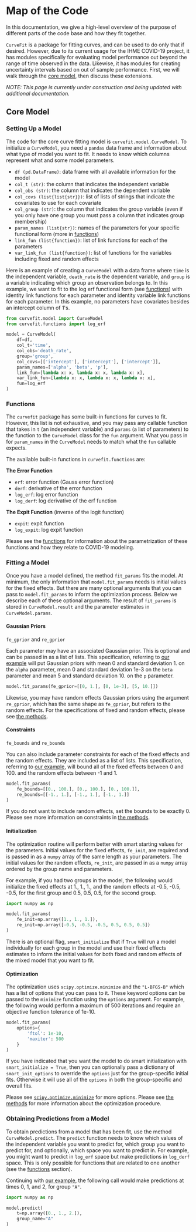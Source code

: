 # Map of the Code

In this documentation, we give a high-level overview of the purpose of different parts of the code base
and how they fit together.

`CurveFit` is a package for fitting curves, and can be used to do only that if desired.
However, due to its current usage for the IHME COVID-19 project, it has modules specifically for evaluating model 
performance out beyond the range of time observed in the data. Likewise, it has modules for creating
uncertainty intervals based on out of sample performance.
First, we will walk through the [core model](#core-model), then discuss these extensions.

*NOTE: This page is currently under construction and being updated with additional documentation.*

## Core Model

### Setting Up a Model

The code for the core curve fitting model is `curvefit.model.CurveModel`.
To initialize a `CurveModel`, you need a `pandas` data frame and information
about what type of model you want to fit. It needs to know which columns
represent what and some model parameters.

- `df (pd.DataFrame)`: data frame with all available information for the model
- `col_t (str)`: the column that indicates the independent variable
- `col_obs (str)`: the column that indicates the dependent variable
- `col_covs (list{list{str}})`: list of lists of strings that indicate the covariates to use
    for each covariate
- `col_group (str)`: the column that indicates the group variable (even if you only have one group
    you must pass a column that indicates group membership)
- `param_names (list{str})`: names of the parameters for your specific functional form (more in [functions](#functions))
- `link_fun (list{function})`: list of link functions for each of the parameters
- `var_link_fun (list{function})`: list of functions for the variables including fixed and random effects

Here is an example of creating a `CurveModel` with a data frame where `time` is the independent variable,
`death_rate` is the dependent variable, and `group` is a variable indicating which group an observation belongs to.
In this example, we want to fit to the log erf functional form (see [functions](#functions)) with
identity link functions for each parameter and identity variable link functions for each parameter.
In this example, no parameters have covariates besides an intercept column of 1's.

```python
from curvefit.model import CurveModel
from curvefit.functions import log_erf

model = CurveModel(
    df=df,
    col_t='time',
    col_obs='death_rate',
    group='group',
    col_covs=[['intercept'], ['intercept'], ['intercept']],
    param_names=['alpha', 'beta', 'p'],
    link_fun=[lambda x: x, lambda x: x, lambda x: x],
    var_link_fun=[lambda x: x, lambda x: x, lambda x: x],
    fun=log_erf
)
```

### Functions

The `curvefit` package has some built-in functions for curves to fit. However, this list is not exhaustive,
and you may pass any callable function that takes in `t` (an independent variable) and `params` (a list of parameters)
to the function to the `CurveModel` class for the `fun` argument. What you pass in for `param_names` in the 
`CurveModel` needs to match what the `fun` callable expects.

The available built-in functions in `curvefit.functions` are:

**The Error Function**

- `erf`: error function (Gauss error function)
- `derf`: derivative of the error function
- `log_erf`: log error function
- `log_derf`: log derivative of the erf function

**The Expit Function** (inverse of the logit function)

- `expit`: expit function
- `log_expit`: log expit function

Please see the [functions](methods.md#covid-19-functional-forms) for information
about the parametrization of these functions and how they relate to COVID-19 modeling.

### Fitting a Model

Once you have a model defined, the method `fit_params` fits the model. At minimum,
the only information that `model.fit_params` needs is initial values for the fixed effects.
But there are many optional arguments that you can pass to `model.fit_params` to inform
the optimization process. Below we describe each of these optional arguments.
The result of `fit_params` is stored in `CurveModel.result` and the
parameter estimates in `CurveModel.params`.

#### Gaussian Priors
`fe_gprior` and `re_gprior`

Each parameter may have an associated Gaussian prior. This is optional and can be
passed in as a list of lists. This specification, referring to [our example](#setting-up-a-model)
will put Gaussian priors with mean 0 and standard deviation 1. on the `alpha` parameter,
mean 0 and standard deviation 1e-3 on the `beta` parameter and mean 5 and standard
deviation 10. on the `p` parameter.

```python
model.fit_params(fe_gprior=[[0, 1.], [0, 1e-3], [5, 10.]])
```

Likewise, you may have random effects Gaussian priors using the argument `re_gprior`,
which has the same shape as `fe_gprior`, but refers to the random effects. For the
specifications of fixed and random effects, please see [the methods](methods.md#statistical-model).

#### Constraints
`fe_bounds` and `re_bounds`

You can also include parameter constraints for each of the fixed effects and the
random effects. They are included as a list of lists. This specification,
referring to [our example](#setting-up-a-model), will bound all of the fixed effects
between 0 and 100. and the random effects between -1 and 1.

```python
model.fit_params(
    fe_bounds=[[0., 100.], [0., 100.], [0., 100.]],
    re_bounds=[[-1., 1.], [-1., 1.], [-1., 1.]]
)
```

If you do not want to include random effects, set the bounds to be exactly 0. Please
see more information on constraints in [the methods](methods.md#constraints).

#### Initialization

The optimization routine will perform better with smart starting values for the
parameters. Initial values for the fixed effects, `fe_init`, are required and is passed in as
a `numpy` array of the same length as your parameters. The initial values for the random
effects, `re_init`, are passed in as a `numpy` array ordered by the group name and parameters.

For example, if you had two groups in the model, the following would initialize
the fixed effects at 1., 1., 1., and the random effects at -0.5, -0.5, -0.5, for the first group and
0.5, 0.5, 0.5, for the second group.

```python
import numpy as np

model.fit_params(
    fe_init=np.array([1., 1., 1.]),
    re_init=np.array([-0.5, -0.5, -0.5, 0.5, 0.5, 0.5])
)
```

There is an optional flag, `smart_initialize` that if `True` will run a model
individually for each group in the model and use their fixed effects estimates
to inform the initial values for both fixed and random effects of the mixed
model that you want to fit.

#### Optimization

The optimization uses `scipy.optimize.minimize` and the `"L-BFGS-B"` which has a list of options
that you can pass to it. These keyword options can be passed to the `minimize` function
using the `options` argument. For example, the following would perform a maximum
of 500 iterations and require an objective function tolerance of 1e-10.

```python
model.fit_params(
    options={
        'ftol': 1e-10,
        'maxiter': 500
    }
)
```

If you have indicated that you want the model to do smart initialization with
`smart_initialize = True`, then you can optionally pass a dictionary of `smart_init_options`
to override the `options` just for the group-specific initial fits. Otherwise
it will use all of the `options` in both the group-specific and overall fits.

Please see [`scipy.optimize.minimize`](https://docs.scipy.org/doc/scipy/reference/generated/scipy.optimize.minimize.html)
for more options. Please see [the methods](methods.md#optimization-procedure) for more
information about the optimization procedure.

### Obtaining Predictions from a Model

To obtain predictions from a model that has been fit, use the method `CurveModel.predict`.
The `predict` function needs to know which values of the independent variable you want
to predict for, which group you want to predict for, and optionally, which space
you want to predict in. For example, you might want to predict in `log_erf` space but
make predictions in `log_derf` space. This is only possible for functions that are
related to one another (see the [functions](#functions) section).

Continuing with [our example](#setting-up-a-model), the following call would
make predictions at times 0, 1, and 2, for group `"A"`.

```python
import numpy as np

model.predict(
    t=np.array([0., 1., 2.]),
    group_name="A"
)
```
